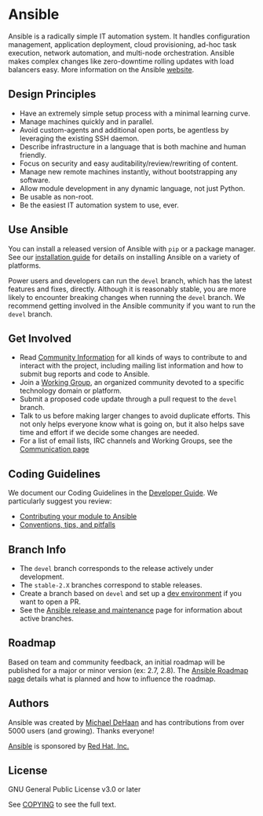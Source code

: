 # Ansible

Ansible is a radically simple IT automation system. It handles
configuration management, application deployment, cloud provisioning,
ad-hoc task execution, network automation, and multi-node orchestration. Ansible makes complex
changes like zero-downtime rolling updates with load balancers easy. More information on the Ansible [website](https://ansible.com/).

## Design Principles

* Have an extremely simple setup process with a minimal learning curve.
* Manage machines quickly and in parallel.
* Avoid custom-agents and additional open ports, be agentless by
  leveraging the existing SSH daemon.
* Describe infrastructure in a language that is both machine and human
  friendly.
* Focus on security and easy auditability/review/rewriting of content.
* Manage new remote machines instantly, without bootstrapping any
  software.
* Allow module development in any dynamic language, not just Python.
* Be usable as non-root.
* Be the easiest IT automation system to use, ever.

## Use Ansible

You can install a released version of Ansible with `pip` or a package manager. See our
[installation guide](https://docs.ansible.com/ansible/latest/installation_guide/intro_installation.html) for details on installing Ansible
on a variety of platforms.

Power users and developers can run the `devel` branch, which has the latest
features and fixes, directly. Although it is reasonably stable, you are more likely to encounter
breaking changes when running the `devel` branch. We recommend getting involved
in the Ansible community if you want to run the `devel` branch.

## Get Involved

* Read [Community Information](https://docs.ansible.com/ansible/latest/community) for all
  kinds of ways to contribute to and interact with the project,
  including mailing list information and how to submit bug reports and
  code to Ansible.
* Join a [Working Group](https://docs.ansible.com/ansible/devel/community/communication.html#working-groups),
  an organized community devoted to a specific technology domain or platform.
* Submit a proposed code update through a pull request to the `devel` branch.
* Talk to us before making larger changes
  to avoid duplicate efforts. This not only helps everyone
  know what is going on, but it also helps save time and effort if we decide
  some changes are needed.
* For a list of email lists, IRC channels and Working Groups, see the
  [Communication page](https://docs.ansible.com/ansible/devel/community/communication.html)

## Coding Guidelines

We document our Coding Guidelines in the [Developer Guide](https://docs.ansible.com/ansible/devel/dev_guide/). We particularly suggest you review:

* [Contributing your module to Ansible](https://docs.ansible.com/ansible/devel/dev_guide/developing_modules_checklist.html)
* [Conventions, tips, and pitfalls](https://docs.ansible.com/ansible/devel/dev_guide/developing_modules_best_practices.html)

## Branch Info

* The `devel` branch corresponds to the release actively under development.
* The `stable-2.X` branches correspond to stable releases.
* Create a branch based on `devel` and set up a [dev environment](https://docs.ansible.com/ansible/latest/dev_guide/developing_modules_general.html#common-environment-setup) if you want to open a PR.
* See the [Ansible release and maintenance](https://docs.ansible.com/ansible/devel/reference_appendices/release_and_maintenance.html) page for information about active branches.

## Roadmap

Based on team and community feedback, an initial roadmap will be published for a major or minor version (ex: 2.7, 2.8).
The [Ansible Roadmap page](https://docs.ansible.com/ansible/devel/roadmap/) details what is planned and how to influence the roadmap.

## Authors

Ansible was created by [Michael DeHaan](https://github.com/mpdehaan)
and has contributions from over 5000 users (and growing). Thanks everyone!

[Ansible](https://www.ansible.com) is sponsored by [Red Hat, Inc.](https://www.redhat.com)

## License

GNU General Public License v3.0 or later

See [COPYING](COPYING) to see the full text.
